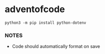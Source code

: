 # adventofcode

```
python3 -m pip install python-dotenv
```

### NOTES
- Code should automatically format on save